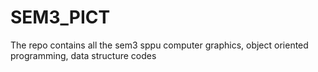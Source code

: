 # SEM3_PICT
The repo contains all the sem3 sppu computer graphics, object oriented programming, data structure codes
